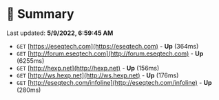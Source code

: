 # 📖 Summary
Last updated: **5/9/2022, 6:59:45 AM**

- `GET` [https://eseqtech.com](https://eseqtech.com) - **Up** (364ms)
- `GET` [http://forum.eseqtech.com](http://forum.eseqtech.com) - **Up** (6255ms)
- `GET` [http://hexp.net](http://hexp.net) - **Up** (156ms)
- `GET` [http://ws.hexp.net](http://ws.hexp.net) - **Up** (176ms)
- `GET` [http://eseqtech.com/infoline](http://eseqtech.com/infoline) - **Up** (280ms)
